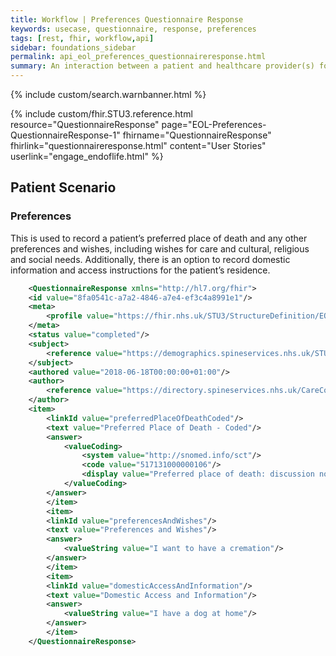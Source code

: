 ```yaml
---
title: Workflow | Preferences Questionnaire Response
keywords: usecase, questionnaire, response, preferences
tags: [rest, fhir, workflow,api]
sidebar: foundations_sidebar
permalink: api_eol_preferences_questionnaireresponse.html
summary: An interaction between a patient and healthcare provider(s) for the purpose of providing healthcare service(s) or assessing the health status of a patient.
---
```

{% include custom/search.warnbanner.html %}

{% include custom/fhir.STU3.reference.html resource="QuestionnaireResponse" page="EOL-Preferences-QuestionnaireResponse-1" fhirname="QuestionnaireResponse" fhirlink="questionnaireresponse.html" content="User Stories" userlink="engage_endoflife.html" %}

## Patient Scenario ##

### Preferences ###

This is used to record a patient’s preferred place of death and any other preferences and wishes, including wishes for care and cultural, religious and social needs.  Additionally, there is an option to record domestic information and access instructions for the patient’s residence. 

```xml
	<QuestionnaireResponse xmlns="http://hl7.org/fhir">
	<id value="8fa0541c-a7a2-4846-a7e4-ef3c4a8991e1"/>
	<meta>
		<profile value="https://fhir.nhs.uk/STU3/StructureDefinition/EOL-Preferences-QuestionnaireResponse-1"/>
	</meta>
	<status value="completed"/>
	<subject> 
		<reference value="https://demographics.spineservices.nhs.uk/STU3/Patient/6105551234"/>
	</subject> 
	<authored value="2018-06-18T00:00:00+01:00"/> 
	<author> 
		<reference value="https://directory.spineservices.nhs.uk/CareConnect-Practitioner-1/12345678"/> 
	</author> 
	<item> 
		<linkId value="preferredPlaceOfDeathCoded"/>
		<text value="Preferred Place of Death - Coded"/>
		<answer>
			<valueCoding>
				<system value="http://snomed.info/sct"/>
				<code value="517131000000106"/>
				<display value="Preferred place of death: discussion not appropriate (finding)"/>
			</valueCoding>
		</answer>
		</item> 
		<item> 
		<linkId value="preferencesAndWishes"/> 
		<text value="Preferences and Wishes"/> 
		<answer> 
			<valueString value="I want to have a cremation"/> 
		</answer> 
		</item> 
		<item> 
		<linkId value="domesticAccessAndInformation"/> 
		<text value="Domestic Access and Information"/> 
		<answer> 
			<valueString value="I have a dog at home"/>
		</answer> 
		</item> 
	</QuestionnaireResponse>
```

